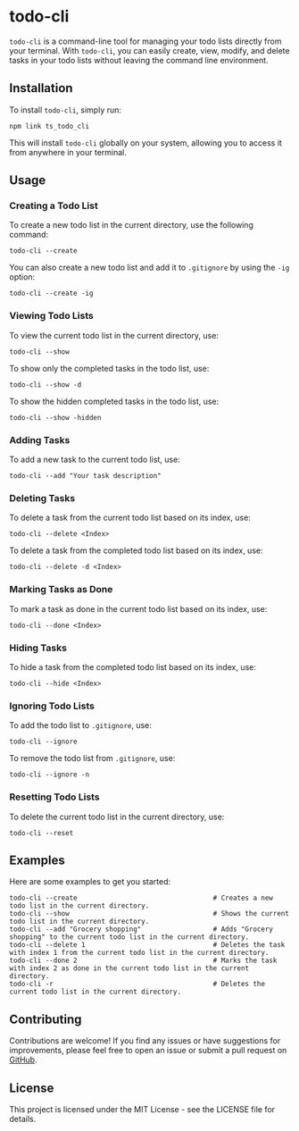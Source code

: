 <h1>todo-cli</h1>
    <p><code>todo-cli</code> is a command-line tool for managing your todo lists directly from your terminal. With <code>todo-cli</code>, you can easily create, view, modify, and delete tasks in your todo lists without leaving the command line environment.</p>
    <h2>Installation</h2>
    <p>To install <code>todo-cli</code>, simply run:</p>
    <pre><code>npm link ts_todo_cli</code></pre>
    <p>This will install <code>todo-cli</code> globally on your system, allowing you to access it from anywhere in your terminal.</p>
    <h2>Usage</h2>
    <h3>Creating a Todo List</h3>
    <p>To create a new todo list in the current directory, use the following command:</p>
    <pre><code>todo-cli --create</code></pre>
    <p>You can also create a new todo list and add it to <code>.gitignore</code> by using the <code>-ig</code> option:</p>
    <pre><code>todo-cli --create -ig</code></pre>
    <h3>Viewing Todo Lists</h3>
    <p>To view the current todo list in the current directory, use:</p>
    <pre><code>todo-cli --show</code></pre>
    <p>To show only the completed tasks in the todo list, use:</p>
    <pre><code>todo-cli --show -d</code></pre>
    <p>To show the hidden completed tasks in the todo list, use:</p>
    <pre><code>todo-cli --show -hidden</code></pre>
    <h3>Adding Tasks</h3>
    <p>To add a new task to the current todo list, use:</p>
    <pre><code>todo-cli --add "Your task description"</code></pre>
    <h3>Deleting Tasks</h3>
    <p>To delete a task from the current todo list based on its index, use:</p>
    <pre><code>todo-cli --delete &lt;Index&gt;</code></pre>
    <p>To delete a task from the completed todo list based on its index, use:</p>
    <pre><code>todo-cli --delete -d &lt;Index&gt;</code></pre>
    <h3>Marking Tasks as Done</h3>
    <p>To mark a task as done in the current todo list based on its index, use:</p>
    <pre><code>todo-cli --done &lt;Index&gt;</code></pre>
    <h3>Hiding Tasks</h3>
    <p>To hide a task from the completed todo list based on its index, use:</p>
    <pre><code>todo-cli --hide &lt;Index&gt;</code></pre>
    <h3>Ignoring Todo Lists</h3>
    <p>To add the todo list to <code>.gitignore</code>, use:</p>
    <pre><code>todo-cli --ignore</code></pre>
    <p>To remove the todo list from <code>.gitignore</code>, use:</p>
    <pre><code>todo-cli --ignore -n</code></pre>
    <h3>Resetting Todo Lists</h3>
    <p>To delete the current todo list in the current directory, use:</p>
    <pre><code>todo-cli --reset</code></pre>
    <h2>Examples</h2>
    <p>Here are some examples to get you started:</p>
    <pre><code>todo-cli --create                                  # Creates a new todo list in the current directory.
todo-cli --show                                    # Shows the current todo list in the current directory.
todo-cli --add "Grocery shopping"                  # Adds "Grocery shopping" to the current todo list in the current directory.
todo-cli --delete 1                                # Deletes the task with index 1 from the current todo list in the current directory.
todo-cli --done 2                                  # Marks the task with index 2 as done in the current todo list in the current directory.
todo-cli -r                                        # Deletes the current todo list in the current directory.
</code></pre>
    <h2>Contributing</h2>
    <p>Contributions are welcome! If you find any issues or have suggestions for improvements, please feel free to open an issue or submit a pull request on <a href="https://github.com/OSALD2000/todo-cli">GitHub</a>.</p>
    <h2>License</h2>
    <p>This project is licensed under the MIT License - see the LICENSE file for details.</p>
